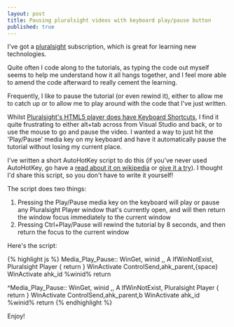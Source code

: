 ```yaml
---
layout: post
title: Pausing pluralsight videos with keyboard play/pause button
published: true
---
```


I've got a [pluralsight](www.pluralsight.com) subscription, which is great for learning new technologies.

Quite often I code along to the tutorials, as typing the code out myself seems to help me understand how it all hangs together, and I feel more able to amend the code afterward to really cement the learning.

Frequently, I like to pause the tutorial (or even rewind it), either to allow me to catch up or to allow me to play around with the code that I've just written.

Whilst [Pluralsight's HTML5 player does have Keyboard Shortcuts](http://support.pluralsight.com/forums/136402-feature-requests/suggestions/2478678-keyboard-shortcuts-for-video-player), I find it quite frustrating to either alt+tab across from Visual Studio and back, or to use the mouse to go and pause the video. I wanted a way to just hit the 'Play/Pause' media key on my keyboard and have it automatically pause the tutorial without losing my current place.

I've written a short AutoHotKey script to do this (if you've never used AutoHotKey, go have a [read about it on wikipedia](https://en.wikipedia.org/wiki/AutoHotkey) or [give it a try](http://www.autohotkey.com/)). I thought I'd share this script, so you don't have to write it yourself!

The script does two things:

 1) Pressing the Play/Pause media key on the keyboard will play or pause any Pluralsight Player window that's currently open, and will then return the window focus immediately to the current window
 2) Pressing Ctrl+Play/Pause will rewind the tutorial by 8 seconds, and then return the focus to the current window

Here's the script:

{% highlight js %}
Media_Play_Pause::
WinGet, winid ,, A
IfWinNotExist, Pluralsight Player
{
	return
}
WinActivate
ControlSend,ahk_parent,{space}
WinActivate ahk_id %winid%
return


^Media_Play_Pause::
WinGet, winid ,, A
IfWinNotExist, Pluralsight Player
{
	return
}
WinActivate
ControlSend,ahk_parent,b
WinActivate ahk_id %winid%
return
{% endhighlight %}

Enjoy!